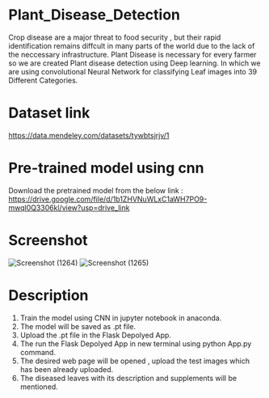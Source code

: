 # Plant_Disease_Detection
Crop disease are a major threat to food security , but their rapid identification remains diffcult in many parts of the world due to the lack of the neccessary infrastructure.
Plant Disease is necessary for every farmer so we are created Plant disease detection using Deep learning. In which we are using convolutional Neural Network for classifying Leaf images into 39 Different Categories.

# Dataset link 
https://data.mendeley.com/datasets/tywbtsjrjv/1

# Pre-trained model using cnn
Download the pretrained model from the below link :
https://drive.google.com/file/d/1b1ZHVNuWLxC1aWH7PO9-mwql0Q3306kl/view?usp=drive_link

# Screenshot
![Screenshot (1264)](https://github.com/sravanijatoth02/Plant_Disease_Detection/assets/101631497/79868d8f-289e-4bca-bc93-ff80822c9fb4)
![Screenshot (1265)](https://github.com/sravanijatoth02/Plant_Disease_Detection/assets/101631497/8f225cb9-4d10-4c73-bc63-b1043aebc710)


# Description
1) Train the model using CNN in jupyter notebook in anaconda.
2) The model will be saved as .pt file.
3) Upload the .pt file in the Flask Depolyed App.
4) The run the Flask Depolyed App in new terminal using python App.py command.
5) The desired web page will be opened , upload the test images which has been already uploaded.
6) The diseased leaves with its description and supplements will be mentioned.










